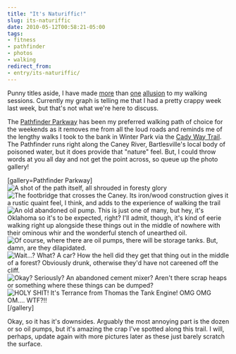 ```yaml
---
title: "It's Naturiffic!"
slug: its-naturiffic
date: 2010-05-12T00:58:21-05:00
tags:
- fitness
- pathfinder
- photos
- walking
redirect_from:
- entry/its-naturiffic/
---
```

Punny titles aside, I have made [more](http://dxprog.com/entry/more-billboard-fun/) than [one](http://dxprog.com/entry/walking-for-cash/) [allusion](http://dxprog.com/entry/parental-pimps/) to my walking sessions. Currently my graph is telling me that I had a pretty crappy week last week, but that's not what we're here to discuss.

The [Pathfinder Parkway](http://www.bartlesvilleparks.com/Pages/pathfinder1.html) has been my preferred walking path of choice for the weekends as it removes me from all the loud roads and reminds me of the lengthy walks I took to the bank in Winter Park via the [Cady Way Trail](http://www.dep.state.fl.us/gwt/guide/regions/eastcentral/trails/cadyway.htm). The Pathfinder runs right along the Caney River, Bartlesville's local body of poisoned water, but it does provide that "nature" feel. But, I could throw words at you all day and not get the point across, so queue up the photo gallery!

[gallery=Pathfinder Parkway]![](http://images.dxprog.com/galleries/pathfinder_path.jpg "A shot of the path itself, all shrouded in foresty glory")![](http://images.dxprog.com/galleries/pathfinder_bridge.jpg "The footbridge that crosses the Caney. Its iron/wood construction gives it a rustic quaint feel, I think, and adds to the experience of walking the trail")![](http://images.dxprog.com/galleries/pathfinder_oil_pump.jpg "An old abandoned oil pump. This is just one of many, but hey, it's Oklahoma so it's to be expected, right? I'll admit, though, it's kind of eerie walking right up alongside these things out in the middle of nowhere with their ominous whir and the wonderful stench of unearthed oil.")![](http://images.dxprog.com/galleries/pathfinder_oil_tanks.jpg "Of course, where there are oil pumps, there will be storage tanks. But, damn, are they dilapidated.")![](http://images.dxprog.com/galleries/pathfinder_car.jpg "Wait...? What? A car? How the hell did they get that thing out in the middle of a forest? Obviously drunk, otherwise they'd have not careened off the cliff.")![](http://images.dxprog.com/galleries/pathfinder_mixer.jpg "Okay? Seriously? An abandoned cement mixer? Aren't there scrap heaps or something where these things can be dumped?")![](http://images.dxprog.com/galleries/pathfinder_traction_engine.jpg "HOLY SHIT! It's Terrance from Thomas the Tank Engine! OMG OMG OM.... WTF?!!")[/gallery]

Okay, so it has it's downsides. Arguably the most annoying part is the dozen or so oil pumps, but it's amazing the crap I've spotted along this trail. I will, perhaps, update again with more pictures later as these just barely scratch the surface.
